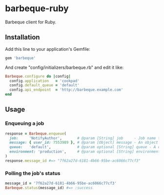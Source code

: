 # barbeque-ruby

Barbeque client for Ruby.

## Installation

Add this line to your application's Gemfile:

```rb
gem 'barbeque'
```

And create "config/initializers/barbeque.rb" and edit it like:

```rb
Barbeque.configure do |config|
  config.application   = 'cookpad'
  config.default_queue = 'default'
  config.api_endpoint  = 'http://barbeque.example.com'
end
```

## Usage
### Enqueuing a job

```rb
response = Barbeque.enqueue(
  job:     'NotifyAuthor',       # @param [String] job     - Job name to enqueue.
  message: { user_id: 7553989 }, # @param [Object] message - An object which is serializable as JSON.
  queue:   'default',            # @param optional [String] queue - A queue name to enqueue a job.
  environment: 'production',     # @param optional [String] environment - Optional meta data.
)
response.message_id #=> "7f62a27d-6181-4b66-95be-ac6066c77cf3"
```

### Polling the job's status

```rb
message_id = '7f62a27d-6181-4b66-95be-ac6066c77cf3'
Barbeque.status(message_id) #=> :success
```
